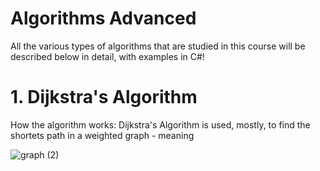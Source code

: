 # Algorithms Advanced
All the various types of algorithms that are studied in this course will be described below in detail, with examples in C#!

# 1. Dijkstra's Algorithm

How the algorithm works:
   Dijkstra's Algorithm is used, mostly, to find the shortets path in a weighted graph - meaning
   

![graph (2)](https://github.com/deyordanov/Softuni-Exercises/assets/122925849/5ed15478-a000-460d-b08c-c3f8cbfc25d3)
